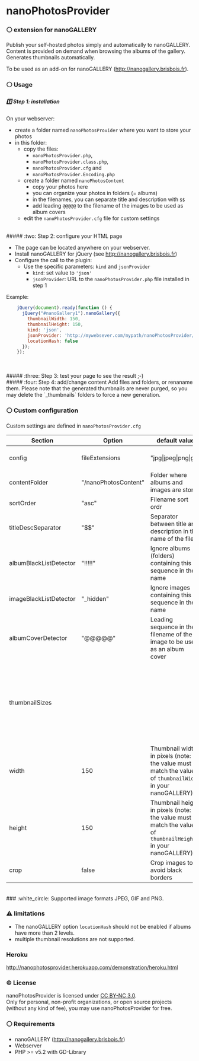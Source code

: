 # nanoPhotosProvider
### :white_circle: extension for nanoGALLERY
    
  
Publish your self-hosted photos simply and automatically to nanoGALLERY.  
Content is provided on demand when browsing the albums of the gallery.  
Generates thumbnails automatically.  

To be used as an add-on for nanoGALLERY (http://nanogallery.brisbois.fr).

### :white_circle: Usage

##### :one: Step 1: installation

On your webserver:
- create a folder named `nanoPhotosProvider` where you want to store your photos
- in this folder:
  - copy the files:
    - `nanoPhotosProvider.php`,
    - `nanoPhotosProvider.class.php`,
    - `nanoPhotosProvider.cfg` and
    - `nanoPhotosProvider.Encoding.php`
  - create a folder named `nanoPhotosContent`  
    - copy your photos here  
    - you can organize your photos in folders (= albums)  
    - in the filenames, you can separate title and description with `$$`  
    - add leading `@@@@@` to the filename of the images to be used as album covers  
  - edit the `nanoPhotosProvider.cfg` file for custom settings  

<br />
##### :two: Step 2: configure your HTML page

- The page can be located anywhere on your webserver.
- Install nanoGALLERY for jQuery (see http://nanogallery.brisbois.fr)
- Configure the call to the plugin:
  - Use the specific parameters: `kind` and `jsonProvider`
    - `kind`: set value to `'json'`
    - `jsonProvider`: URL to the `nanoPhotosProvider.php` file installed in step 1

Example:

```js
    jQuery(document).ready(function () {
      jQuery("#nanoGallery1").nanoGallery({
        thumbnailWidth: 150,
        thumbnailHeight: 150,
        kind: 'json',
        jsonProvider: 'http://mywebsever.com/mypath/nanoPhotosProvider/nanoPhotosProvider.php',
        locationHash: false
      });
    });
```
<br />
<br />
##### :three: Step 3: test your page to see the result ;-)

<br />
##### :four: Step 4: add/change content
Add files and folders, or renaname them.
Please note that the generated thumbnails are never purged, so you may delete the `_thumbnails` folders to force a new generation.
  
  
  
### :white_circle: Custom configuration
Custom settings are defined in `nanoPhotosProvider.cfg`

Section | Option | default value | Description
------------ | ------------- | ------------ | -------------
config | fileExtensions | "jpg\|jpeg\|png\|gif" | Supported file extensions
 | contentFolder | "/nanoPhotosContent" | Folder where albums and images are stored
 | sortOrder | "asc" | Filename sort ordr
 | titleDescSeparator | "$$" | Separator between title and description in the name of the file
 | albumBlackListDetector | "!!!!!" | Ignore albums (folders) containing this sequence in their name
 | imageBlackListDetector | "_hidden" | Ignore images containing this sequence in their name
 | albumCoverDetector | "@@@@@" | Leading sequence in the filename of the image to be used as an album cover  
thumbnailSizes | | | :warning: note: after changing any of these values you may need to manually clear the `_thumbnails` folders 
 | width | 150 | Thumbnail width in pixels (note: the value must match the value of `thumbnailWidth` in your nanoGALLERY)
 | height | 150 | Thumbnail height in pixels (note: the value must match the value of `thumbnailHeight` in your nanoGALLERY)
 | crop | false | Crop images to avoid black borders


<br />
### :white_circle: Supported image formats
JPEG, GIF and PNG.

<br />

### :warning: limitations
- The nanoGALLERY option `locationHash` should not be enabled if albums have more than 2 levels.  
- multiple thumbnail resolutions are not supported.  
  
### Heroku  
http://nanophotosprovider.herokuapp.com/demonstration/heroku.html


### :copyright: License
nanoPhotosProvider is licensed under [CC BY-NC 3.0](http://creativecommons.org/licenses/by-nc/3.0/).  
Only for personal, non-profit organizations, or open source projects (without any kind of fee), you may use nanoPhotosProvider for free.


### :white_circle: Requirements
* nanoGALLERY (http://nanogallery.brisbois.fr)
* Webserver
* PHP >= v5.2 with GD-Library
